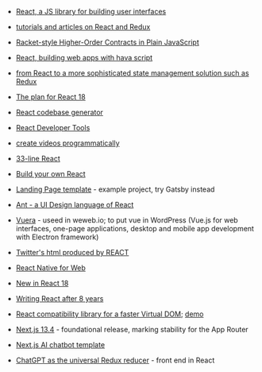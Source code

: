 + [React, a JS library for building user interfaces](https://facebook.github.io/react/)
+ [tutorials and articles on React and Redux](https://github.com/markerikson/react-redux-links)
+ [Racket-style Higher-Order Contracts in Plain JavaScript](https://github.com/sefaira/rho-contracts.js)
+ [React, building web apps with hava script](https://www.reddit.com/r/reactjs/)
+ [from React to a more sophisticated state management solution such as Redux](https://www.robinwieruch.de/learn-react-before-using-redux/)
+ [The plan for React 18](https://reactjs.org/blog/2021/06/08/the-plan-for-react-18.html)

+ [React codebase generator](https://divjoy.com/)

+ [React Developer Tools](https://reactjs.org/blog/2019/08/15/new-react-devtools.html)
+ [create videos programmatically](https://github.com/remotion-dev/remotion)

+ [33-line React](https://leontrolski.github.io/33-line-react.html)
+ [Build your own React](https://pomb.us/build-your-own-react/)

+ [Landing Page template](https://github.com/cruip/open-react-template) - example project, try Gatsby instead

+ [Ant - a UI Design language of React](https://ant.design/docs/react/introduce)

+ [Vuera](https://github.com/akxcv/vuera)  - useed in weweb.io; to put vue in WordPress (Vue.js for web interfaces, one-page applications, desktop and mobile app development with Electron framework)
+ [Twitter's html produced by REACT](https://giuseppegurgone.com/twitter-html/)
+ [React Native for Web](https://necolas.github.io/react-native-web/)
+ [New in React 18](https://yagmurcetintas.com/journal/whats-new-in-react-18)
+ [Writing React after 8 years](https://nesbtesh.medium.com/how-i-write-react-after-8-years-12cbf82c351)
+ [React compatibility library for a faster Virtual DOM](https://github.com/aidenybai/million); [demo](https://github.com/aidenybai/million-react-compat)
+ [Next.js 13.4](https://nextjs.org/blog/next-13-4) - foundational release, marking stability for the App Router
+ [Next.js AI chatbot template](https://chat.vercel.ai/)


+ [ChatGPT as the universal Redux reducer](https://spindas.dreamwidth.org/4207.html) - front end in React

